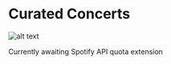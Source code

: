 # Curated Concerts
![alt text](https://github.com/fueledbyespresso/curated-concerts/blob/master/frontend/public/frontpage-screenshot.png?raw=true)

Currently awaiting Spotify API quota extension